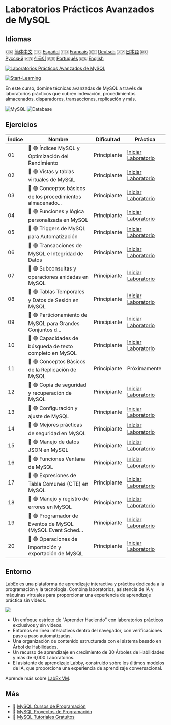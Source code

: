 # Laboratorios Prácticos Avanzados de MySQL

## Idiomas

🇨🇳 [简体中文](README_zh.md) 🇪🇸 [Español](README_es.md) 🇫🇷 [Français](README_fr.md) 🇩🇪 [Deutsch](README_de.md) 🇯🇵 [日本語](README_ja.md) 🇷🇺 [Русский](README_ru.md) 🇰🇷 [한국어](README_ko.md) 🇧🇷 [Português](README_pt.md) 🇺🇸 [English](README.md) 

[![Laboratorios Prácticos Avanzados de MySQL](https://cover-creator.labex.io/advanced-mysql-practical-labs.png?lang=es)](https://labex.io/es/courses/advanced-mysql-practical-labs)

[![Start-Learning](https://img.shields.io/badge/Start-Learning-whitesmoke?style=for-the-badge)](https://labex.io/es/courses/advanced-mysql-practical-labs)

En este curso, domine técnicas avanzadas de MySQL a través de laboratorios prácticos que cubren indexación, procedimientos almacenados, disparadores, transacciones, replicación y más.

![MySQL](https://img.shields.io/badge/MySQL-whitesmoke?style=for-the-badge&logo=mysql)
![Database](https://img.shields.io/badge/Database-whitesmoke?style=for-the-badge&logo=database)


## Ejercicios

|   Índice | Nombre                                                      | Dificultad   | Práctica                                                                                                                                |
|----------|-------------------------------------------------------------|--------------|-----------------------------------------------------------------------------------------------------------------------------------------|
|       01 | 📖 🟢 Índices MySQL y Optimización del Rendimiento          | Principiante | <a target='_blank' href='https://labex.io/es/tutorials/mysql-mysql-indexes-and-performance-optimization-550910'>Iniciar Laboratorio</a> |
|       02 | 📖 🟢 Vistas y tablas virtuales de MySQL                    | Principiante | <a target='_blank' href='https://labex.io/es/tutorials/mysql-mysql-views-and-virtual-tables-550920'>Iniciar Laboratorio</a>             |
|       03 | 📖 🟢 Conceptos básicos de los procedimientos almacenado... | Principiante | <a target='_blank' href='https://labex.io/es/tutorials/mysql-mysql-stored-procedures-basics-550915'>Iniciar Laboratorio</a>             |
|       04 | 📖 🟢 Funciones y lógica personalizada en MySQL             | Principiante | <a target='_blank' href='https://labex.io/es/tutorials/mysql-mysql-functions-and-custom-logic-550908'>Iniciar Laboratorio</a>           |
|       05 | 📖 🟢 Triggers de MySQL para Automatización                 | Principiante | <a target='_blank' href='https://labex.io/es/tutorials/mysql-mysql-triggers-for-automation-550919'>Iniciar Laboratorio</a>              |
|       06 | 📖 🟢 Transacciones de MySQL e Integridad de Datos          | Principiante | <a target='_blank' href='https://labex.io/es/tutorials/mysql-mysql-transactions-and-data-integrity-550918'>Iniciar Laboratorio</a>      |
|       07 | 📖 🟢 Subconsultas y operaciones anidadas en MySQL          | Principiante | <a target='_blank' href='https://labex.io/es/tutorials/mysql-mysql-subqueries-and-nested-operations-550916'>Iniciar Laboratorio</a>     |
|       08 | 📖 🟢 Tablas Temporales y Datos de Sesión en MySQL          | Principiante | <a target='_blank' href='https://labex.io/es/tutorials/mysql-mysql-temporary-tables-and-session-data-550917'>Iniciar Laboratorio</a>    |
|       09 | 📖 🟢 Particionamiento de MySQL para Grandes Conjuntos d... | Principiante | <a target='_blank' href='https://labex.io/es/tutorials/mysql-mysql-partitioning-for-large-datasets-550912'>Iniciar Laboratorio</a>      |
|       10 | 📖 🟢 Capacidades de búsqueda de texto completo en MySQL    | Principiante | <a target='_blank' href='https://labex.io/es/tutorials/mysql-mysql-full-text-search-capabilities-550907'>Iniciar Laboratorio</a>        |
|       11 | 📖 🟢 Conceptos Básicos de la Replicación de MySQL          | Principiante | Próximamente                                                                                                                            |
|       12 | 📖 🟢 Copia de seguridad y recuperación de MySQL            | Principiante | <a target='_blank' href='https://labex.io/es/tutorials/mysql-mysql-backup-and-recovery-550902'>Iniciar Laboratorio</a>                  |
|       13 | 📖 🟢 Configuración y ajuste de MySQL                       | Principiante | <a target='_blank' href='https://labex.io/es/tutorials/mysql-mysql-configuration-and-tuning-550904'>Iniciar Laboratorio</a>             |
|       14 | 📖 🟢 Mejores prácticas de seguridad en MySQL               | Principiante | <a target='_blank' href='https://labex.io/es/tutorials/mysql-mysql-security-best-practices-550914'>Iniciar Laboratorio</a>              |
|       15 | 📖 🟢 Manejo de datos JSON en MySQL                         | Principiante | <a target='_blank' href='https://labex.io/es/tutorials/mysql-mysql-json-data-handling-550911'>Iniciar Laboratorio</a>                   |
|       16 | 📖 🟢 Funciones Ventana de MySQL                            | Principiante | <a target='_blank' href='https://labex.io/es/tutorials/mysql-mysql-window-functions-550921'>Iniciar Laboratorio</a>                     |
|       17 | 📖 🟢 Expresiones de Tabla Comunes (CTE) en MySQL           | Principiante | <a target='_blank' href='https://labex.io/es/tutorials/mysql-mysql-common-table-expressions-ctes-550903'>Iniciar Laboratorio</a>        |
|       18 | 📖 🟢 Manejo y registro de errores en MySQL                 | Principiante | <a target='_blank' href='https://labex.io/es/tutorials/mysql-mysql-error-handling-and-logging-550905'>Iniciar Laboratorio</a>           |
|       19 | 📖 🟢 Programador de Eventos de MySQL (MySQL Event Sched... | Principiante | <a target='_blank' href='https://labex.io/es/tutorials/mysql-mysql-event-scheduler-550906'>Iniciar Laboratorio</a>                      |
|       20 | 📖 🟢 Operaciones de importación y exportación de MySQL     | Principiante | <a target='_blank' href='https://labex.io/es/tutorials/mysql-mysql-import-and-export-operations-550909'>Iniciar Laboratorio</a>         |

## Entorno

LabEx es una plataforma de aprendizaje interactiva y práctica dedicada a la programación y la tecnología. Combina laboratorios, asistencia de IA y máquinas virtuales para proporcionar una experiencia de aprendizaje práctica sin videos.

![](https://tutorial-screenshot.getvm.io/images/vm-1725247253.png)

- Un enfoque estricto de "Aprender Haciendo" con laboratorios prácticos exclusivos y sin videos.
- Entornos en línea interactivos dentro del navegador, con verificaciones paso a paso automatizadas.
- Una organización de contenido estructurada con el sistema basado en Árbol de Habilidades.
- Un recurso de aprendizaje en crecimiento de 30 Árboles de Habilidades y más de 6,000 Laboratorios.
- El asistente de aprendizaje Labby, construido sobre los últimos modelos de IA, que proporciona una experiencia de aprendizaje conversacional.

Aprende más sobre [LabEx VM](https://support.labex.io/using-labex/virtual-machine).

## Más

- 🔗 [MySQL Cursos de Programación](https://github.com/labex-labs/awesome-programming-courses)
- 🔗 [MySQL Proyectos de Programación](https://github.com/labex-labs/awesome-programming-projects)
- 🔗 [MySQL Tutoriales Gratuitos](https://github.com/labex-labs/mysql-free-tutorials)

